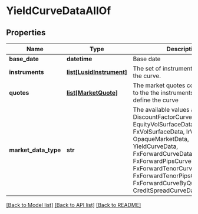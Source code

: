 # YieldCurveDataAllOf


## Properties
Name | Type | Description | Notes
------------ | ------------- | ------------- | -------------
**base_date** | **datetime** | Base date | 
**instruments** | [**list[LusidInstrument]**](LusidInstrument.md) | The set of instruments that define the curve. | 
**quotes** | [**list[MarketQuote]**](MarketQuote.md) | The market quotes corresponding to the the instruments used to define the curve | 
**market_data_type** | **str** | The available values are: DiscountFactorCurveData, EquityVolSurfaceData, FxVolSurfaceData, IrVolCubeData, OpaqueMarketData, YieldCurveData, FxForwardCurveData, FxForwardPipsCurveData, FxForwardTenorCurveData, FxForwardTenorPipsCurveData, FxForwardCurveByQuoteReference, CreditSpreadCurveData | 

[[Back to Model list]](../README.md#documentation-for-models) [[Back to API list]](../README.md#documentation-for-api-endpoints) [[Back to README]](../README.md)


